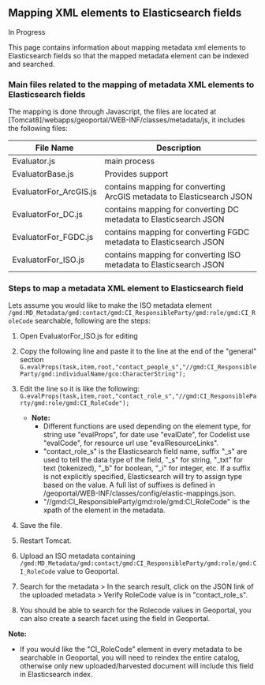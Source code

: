 ## Mapping XML elements to Elasticsearch fields

In Progress  

This page contains information about mapping metadata xml elements to Elasticsearch fields so that the mapped metadata element can be indexed and searched.

### Main files related to the mapping of metadata XML elements to Elasticsearch fields

The mapping is done through Javascript, the files are located at 
 [Tomcat8]/webapps/geoportal/WEB-INF/classes/metadata/js, it includes the following files:
 
 File Name | Description
-------------- | ------------
 Evaluator.js | main process
 EvaluatorBase.js | Provides support 
 EvaluatorFor_ArcGIS.js | contains mapping for converting ArcGIS metadata to Elasticsearch JSON
 EvaluatorFor_DC.js | contains mapping for converting DC metadata to Elasticsearch JSON
 EvaluatorFor_FGDC.js | contains mapping for converting FGDC metadata to Elasticsearch JSON
 EvaluatorFor_ISO.js | contains mapping for converting ISO metadata to Elasticsearch JSON
 

### Steps to map a metadata XML element to Elasticsearch field

Lets assume you would like to make the ISO metadata element `/gmd:MD_Metadata/gmd:contact/gmd:CI_ResponsibleParty/gmd:role/gmd:CI_RoleCode`  searchable, following are the steps: 

1. Open EvaluatorFor_ISO.js for editing
2. Copy the following line and paste it to the line at the end of the "general" section 
    `G.evalProps(task,item,root,"contact_people_s","//gmd:CI_ResponsibleParty/gmd:individualName/gco:CharacterString");`

    
3. Edit the line so it is like the following:
    `G.evalProps(task,item,root,"contact_role_s","//gmd:CI_ResponsibleParty/gmd:role/gmd:CI_RoleCode");` 
   * **Note:**
     * Different functions are used depending on the element type,  for string use "evalProps", for date use "evalDate", for Codelist use "evalCode", for resource url use "evalResourceLinks".  
     * "contact_role_s" is the Elasticsearch field name, suffix "_s" are used to tell the data type of the field, "_s" for string, "_txt" for text (tokenized), "_b" for boolean, "_i" for integer, etc. If a suffix is not explicitly specified, Elasticsearch will try to assign type based on the value. A full list of suffixes is defined in /geoportal/WEB-INF/classes/config/elastic-mappings.json. 
     * "//gmd:CI_ResponsibleParty/gmd:role/gmd:CI_RoleCode" is the xpath of the element in the metadata.
    
4. Save the file.
5. Restart Tomcat.
6. Upload an ISO metadata containing `/gmd:MD_Metadata/gmd:contact/gmd:CI_ResponsibleParty/gmd:role/gmd:CI_RoleCode` value to Geoportal.
7. Search for the metadata > In the search result, click on the JSON link of the uploaded metadata > Verify RoleCode value is in "contact_role_s".
8. You should be able to search for the Rolecode values in Geoportal, you can also create a search facet using the field in Geoportal.

**Note:** 

 * If you would like the "CI_RoleCode" element in every metadata to be searchable in Geoportal, you will need to reindex the entire catalog, otherwise only new uploaded/harvested document will include this field in Elasticsearch index. 

 
